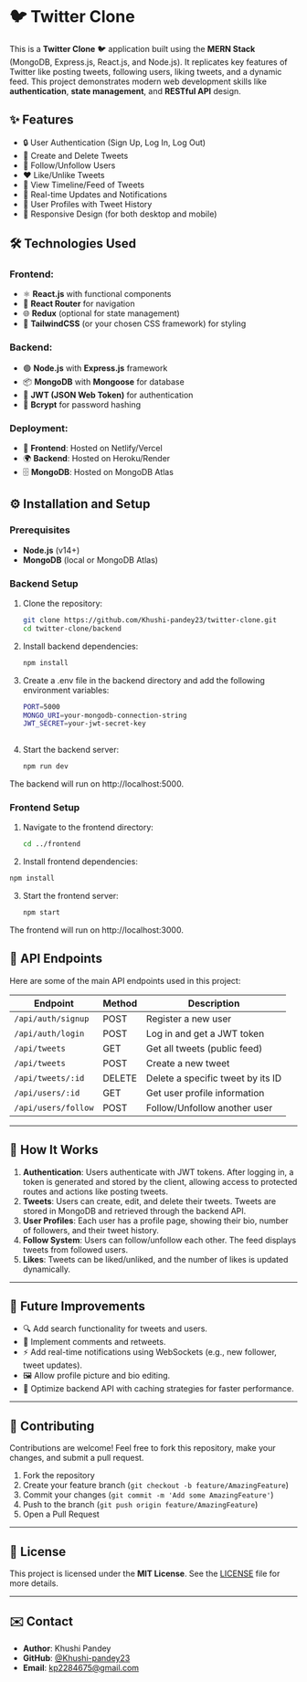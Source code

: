 # 🐦 Twitter Clone

This is a **Twitter Clone** 🐦 application built using the **MERN Stack** (MongoDB, Express.js, React.js, and Node.js). It replicates key features of Twitter like posting tweets, following users, liking tweets, and a dynamic feed. This project demonstrates modern web development skills like **authentication**, **state management**, and **RESTful API** design.

## ✨ Features

- 🔒 User Authentication (Sign Up, Log In, Log Out)
- 📝 Create and Delete Tweets
- 👥 Follow/Unfollow Users
- ❤️ Like/Unlike Tweets
- 📰 View Timeline/Feed of Tweets
- 🔔 Real-time Updates and Notifications
- 👤 User Profiles with Tweet History
- 📱 Responsive Design (for both desktop and mobile)

## 🛠️ Technologies Used

### Frontend:
- ⚛️ **React.js** with functional components
- 🔀 **React Router** for navigation
- 🌐 **Redux** (optional for state management)
- 🎨 **TailwindCSS** (or your chosen CSS framework) for styling

### Backend:
- 🟢 **Node.js** with **Express.js** framework
- 📦 **MongoDB** with **Mongoose** for database
- 🔐 **JWT (JSON Web Token)** for authentication
- 🔑 **Bcrypt** for password hashing

### Deployment:
- 🚀 **Frontend**: Hosted on Netlify/Vercel
- 🌍 **Backend**: Hosted on Heroku/Render
- 🗄️ **MongoDB**: Hosted on MongoDB Atlas

## ⚙️ Installation and Setup

### Prerequisites

- **Node.js** (v14+)
- **MongoDB** (local or MongoDB Atlas)

### Backend Setup

1. Clone the repository:
   ```bash
   git clone https://github.com/Khushi-pandey23/twitter-clone.git
   cd twitter-clone/backend

2. Install backend dependencies:
   ```bash
   npm install

3. Create a .env file in the backend directory and add the following environment variables:
   ```bash
   PORT=5000
   MONGO_URI=your-mongodb-connection-string
   JWT_SECRET=your-jwt-secret-key
  
4. Start the backend server:
   ```bash
   npm run dev

  The backend will run on http://localhost:5000.

### Frontend Setup

1. Navigate to the frontend directory:
   ```bash
   cd ../frontend

2. Install frontend dependencies:  
  ```bash
  npm install
  ```
3. Start the frontend server:
   ```bash
   npm start
    ```
The frontend will run on http://localhost:3000.

## 🔗 API Endpoints

Here are some of the main API endpoints used in this project:

| Endpoint            | Method | Description                        |
| ------------------- | ------ | ---------------------------------- |
| `/api/auth/signup`  | POST   | Register a new user                |
| `/api/auth/login`   | POST   | Log in and get a JWT token         |
| `/api/tweets`       | GET    | Get all tweets (public feed)       |
| `/api/tweets`       | POST   | Create a new tweet                 |
| `/api/tweets/:id`   | DELETE | Delete a specific tweet by its ID  |
| `/api/users/:id`    | GET    | Get user profile information       |
| `/api/users/follow` | POST   | Follow/Unfollow another user       |

---

## 🚀 How It Works

1. **Authentication**: Users authenticate with JWT tokens. After logging in, a token is generated and stored by the client, allowing access to protected routes and actions like posting tweets.
2. **Tweets**: Users can create, edit, and delete their tweets. Tweets are stored in MongoDB and retrieved through the backend API.
3. **User Profiles**: Each user has a profile page, showing their bio, number of followers, and their tweet history.
4. **Follow System**: Users can follow/unfollow each other. The feed displays tweets from followed users.
5. **Likes**: Tweets can be liked/unliked, and the number of likes is updated dynamically.

---

## 🎯 Future Improvements

- 🔍 Add search functionality for tweets and users.
- 💬 Implement comments and retweets.
- ⚡ Add real-time notifications using WebSockets (e.g., new follower, tweet updates).
- 🖼️ Allow profile picture and bio editing.
- 🚀 Optimize backend API with caching strategies for faster performance.

---

## 🤝 Contributing

Contributions are welcome! Feel free to fork this repository, make your changes, and submit a pull request.

1. Fork the repository
2. Create your feature branch (`git checkout -b feature/AmazingFeature`)
3. Commit your changes (`git commit -m 'Add some AmazingFeature'`)
4. Push to the branch (`git push origin feature/AmazingFeature`)
5. Open a Pull Request

---

## 📜 License

This project is licensed under the **MIT License**. See the [LICENSE](LICENSE) file for more details.

---

## ✉️ Contact

- **Author**: Khushi Pandey
- **GitHub**: [@Khushi-pandey23](https://github.com/Khushi-pandey23)
- **Email**: kp2284675@gmail.com
